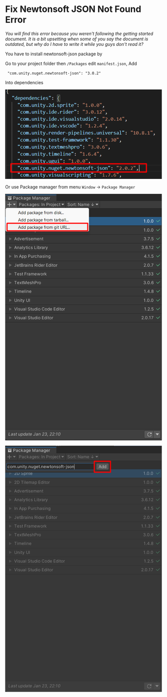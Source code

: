# Fix Newtonsoft JSON Not Found Error

*You will find this error because you weren't following the getting started document. It is a bit upsetting when some of you say the document is outdated, but why do I have to write it while you guys don't read it?*

You have to install newtonsoft-json package by

Go to your project folder then `/Packages` edit `manifest.json`, Add
```
 "com.unity.nuget.newtonsoft-json": "3.0.2"
```
Into dependencies

![](../images/json-deps.png)

Or use Package manager from menu `Window` -> `Package Manager`

![](../images/json-package-install-1.png)

![](../images/json-package-install-2.png)